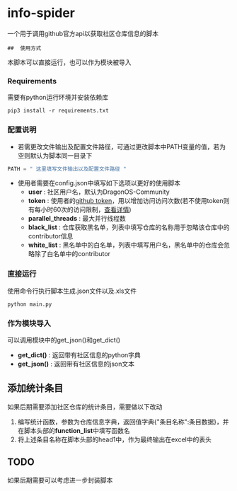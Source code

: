 # info-spider

一个用于调用github官方api以获取社区仓库信息的脚本

	##  使用方式

本脚本可以直接运行，也可以作为模块被导入

### Requirements

需要有python运行环境并安装依赖库

```shell
pip3 install -r requirements.txt
```

### **配置说明**

* 若需更改文件输出及配置文件路径，可通过更改脚本中PATH变量的值，若为空则默认为脚本同一目录下

```python
PATH = " 这里填写文件输出以及配置文件路径 "
```

* 使用者需要在config.json中填写如下选项以更好的使用脚本
  * **user** : 社区用户名，默认为DragonOS-Community
  * **token** : 使用者的[github token](https://github.com/settings/tokens)，用以增加访问访问次数(若不使用token则有每小时60次的访问限制，[查看详情](https://docs.github.com/zh/rest/overview/rate-limits-for-the-rest-api))
  * **parallel_threads** : 最大并行线程数
  * **black_list** : 仓库获取黑名单，列表中填写仓库的名称用于忽略该仓库中的contributor信息
  * **white_list** : 黑名单中的白名单，列表中填写用户名，黑名单中的仓库会忽略除了白名单中的contributor

### 直接运行

使用命令行执行脚本生成.json文件以及.xls文件

```shell
python main.py
```

### 作为模块导入

可以调用模块中的get_json()和get_dict()

* **get_dict()** : 返回带有社区信息的python字典
* **get_json()** : 返回带有社区信息的json文本

## 添加统计条目

如果后期需要添加社区仓库的统计条目，需要做以下改动

1. 编写统计函数，参数为仓库信息字典，返回值字典{"条目名称":条目数据}，并在脚本头部的**function_list**中填写函数名
2. 将上述条目名称在脚本头部的head1中，作为最终输出在excel中的表头

## TODO

如果后期需要可以考虑进一步封装脚本